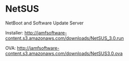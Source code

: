 NetSUS
======

NetBoot and Software Update Server

Installer:
http://jamfsoftware-content.s3.amazonaws.com/downloads/NetSUS_3.0.run

OVA:
http://jamfsoftware-content.s3.amazonaws.com/downloads/NetSUS3.0.ova
